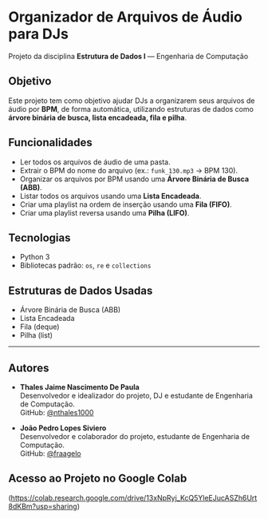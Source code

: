 # Organizador de Arquivos de Áudio para DJs

Projeto da disciplina **Estrutura de Dados I** — Engenharia de Computação

## Objetivo
Este projeto tem como objetivo ajudar DJs a organizarem seus arquivos de áudio por **BPM**, de forma automática, utilizando estruturas de dados como **árvore binária de busca, lista encadeada, fila e pilha**.

## Funcionalidades
- Ler todos os arquivos de áudio de uma pasta.
-  Extrair o BPM do nome do arquivo (ex.: `funk_130.mp3` → BPM 130).
-  Organizar os arquivos por BPM usando uma **Árvore Binária de Busca (ABB)**.
-  Listar todos os arquivos usando uma **Lista Encadeada**.
-  Criar uma playlist na ordem de inserção usando uma **Fila (FIFO)**.
-  Criar uma playlist reversa usando uma **Pilha (LIFO)**.

##  Tecnologias
-  Python 3
-  Bibliotecas padrão: `os`, `re` e `collections`

##  Estruturas de Dados Usadas
- Árvore Binária de Busca (ABB)
- Lista Encadeada
- Fila (deque)
- Pilha (list)

---

##  Autores

- **Thales Jaime Nascimento De Paula**  
Desenvolvedor e idealizador do projeto, DJ e estudante de Engenharia de Computação.  
GitHub: [@nthales1000](https://github.com/nthales1000)

- **João Pedro Lopes Siviero**  
Desenvolvedor e colaborador do projeto, estudante de Engenharia de Computação.  
GitHub: [@fraagelo](https://github.com/fraagelo)

## Acesso ao Projeto no Google Colab

(https://colab.research.google.com/drive/13xNpRyj_KcQ5YleEJucASZh6Urt8dKBm?usp=sharing)

